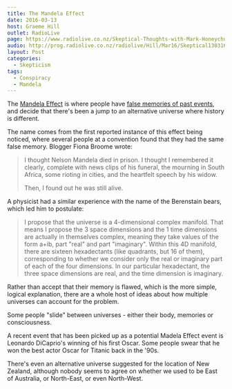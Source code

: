 ```yaml
---
title: The Mandela Effect
date: 2016-03-13
host: Graeme Hill
outlet: RadioLive
page: https://www.radiolive.co.nz/Skeptical-Thoughts-with-Mark-Honeychurch/tabid/506/articleID/116614/Default.aspx
audio: http://prog.radiolive.co.nz/radiolive/Hill/Mar16/Skeptical130316.mp3
layout: Post
categories:
  - Skepticism
tags:
  - Conspiracy
  - Mandela
---
```


The [Mandela Effect](http://mandelaeffect.com/) is where people have [false memories of past events](http://knowyourmeme.com/memes/the-mandela-effect), and decide that there's been a jump to an alternative universe where history is different.

<!-- more -->

The name comes from the first reported instance of this effect being noticed, where several people at a convention found that they had the same false memory. Blogger Fiona Broome wrote:

> I thought Nelson Mandela died in prison. I thought I remembered it clearly, complete with news clips of his funeral, the mourning in South Africa, some rioting in cities, and the heartfelt speech by his widow.
>
> Then, I found out he was still alive.

A physicist had a similar experience with the name of the Berenstain bears, which led him to postulate:

> I propose that the universe is a 4-dimensional complex manifold. That means I propose the 3 space dimensions and the 1 time dimensions are actually in themselves complex, meaning they take values of the form a+ib, part "real" and part "imaginary". Within this 4D manifold, there are sixteen hexadectants (like quadrants, but 16 of them), corresponding to whether we consider only the real or imaginary part of each of the four dimensions. In our particular hexadectant, the three space dimensions are real, and the time dimension is imaginary.

Rather than accept that their memory is flawed, which is the more simple, logical explanation, there are a whole host of ideas about how multiple universes can account for the problem.

Some people "slide" between universes - either their body, memories or consciousness.

A recent event that has been picked up as a potential Madela Effect event is Leonardo DiCaprio's winning of his first Oscar. Some people swear that he won the best actor Oscar for Titanic back in the '90s.

There's even an alternative universe suggested for the location of New Zealand, although nobody seems to agree on whether we used to be East of Australia, or North-East, or even North-West.
